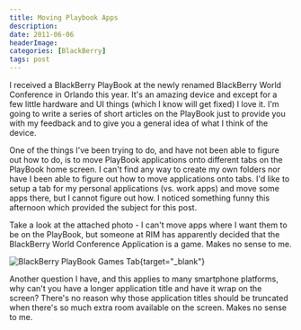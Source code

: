 ```yaml
---
title: Moving Playbook Apps
description: 
date: 2011-06-06
headerImage: 
categories: [BlackBerry]
tags: post
---
```


I received a BlackBerry PlayBook at the newly renamed BlackBerry World Conference in Orlando this year. It's an amazing device and except for a few little hardware and UI things (which I know will get fixed) I love it. I'm going to write a series of short articles on the PlayBook just to provide you with my feedback and to give you a general idea of what I think of the device.

One of the things I've been trying to do, and have not been able to figure out how to do, is to move PlayBook applications onto different tabs on the PlayBook home screen. I can't find any way to create my own folders nor have I been able to figure out how to move applications onto tabs. I'd like to setup a tab for my personal applications (vs. work apps) and move some apps there, but I cannot figure out how. I noticed something funny this afternoon which provided the subject for this post.

Take a look at the attached photo - I can't move apps where I want them to be on the PlayBook, but someone at RIM has apparently decided that the BlackBerry World Conference Application is a game. Makes no sense to me.

![BlackBerry PlayBook Games Tab](/images/2011/playbook_games_tab.jpg){target="_blank"}

Another question I have, and this applies to many smartphone platforms, why can't you have a longer application title and have it wrap on the screen? There's no reason why those application titles should be truncated when there's so much extra room available on the screen. Makes no sense to me.